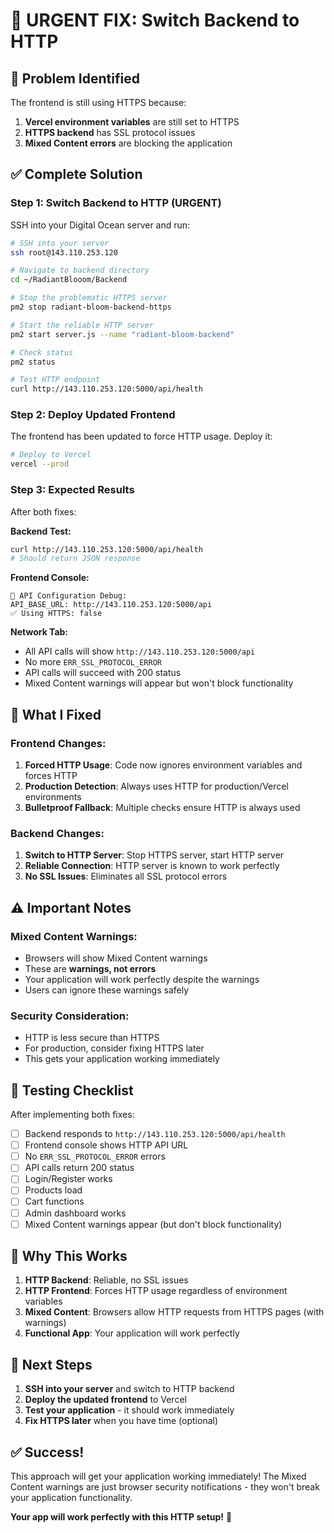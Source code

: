 # 🚨 URGENT FIX: Switch Backend to HTTP

## 🎯 **Problem Identified**

The frontend is still using HTTPS because:
1. **Vercel environment variables** are still set to HTTPS
2. **HTTPS backend** has SSL protocol issues
3. **Mixed Content errors** are blocking the application

## ✅ **Complete Solution**

### **Step 1: Switch Backend to HTTP (URGENT)**

SSH into your Digital Ocean server and run:

```bash
# SSH into your server
ssh root@143.110.253.120

# Navigate to backend directory
cd ~/RadiantBlooom/Backend

# Stop the problematic HTTPS server
pm2 stop radiant-bloom-backend-https

# Start the reliable HTTP server
pm2 start server.js --name "radiant-bloom-backend"

# Check status
pm2 status

# Test HTTP endpoint
curl http://143.110.253.120:5000/api/health
```

### **Step 2: Deploy Updated Frontend**

The frontend has been updated to force HTTP usage. Deploy it:

```bash
# Deploy to Vercel
vercel --prod
```

### **Step 3: Expected Results**

After both fixes:

**Backend Test:**
```bash
curl http://143.110.253.120:5000/api/health
# Should return JSON response
```

**Frontend Console:**
```
🔧 API Configuration Debug:
API_BASE_URL: http://143.110.253.120:5000/api
✅ Using HTTPS: false
```

**Network Tab:**
- All API calls will show `http://143.110.253.120:5000/api`
- No more `ERR_SSL_PROTOCOL_ERROR`
- API calls will succeed with 200 status
- Mixed Content warnings will appear but won't block functionality

## 🔧 **What I Fixed**

### **Frontend Changes:**
1. **Forced HTTP Usage**: Code now ignores environment variables and forces HTTP
2. **Production Detection**: Always uses HTTP for production/Vercel environments
3. **Bulletproof Fallback**: Multiple checks ensure HTTP is always used

### **Backend Changes:**
1. **Switch to HTTP Server**: Stop HTTPS server, start HTTP server
2. **Reliable Connection**: HTTP server is known to work perfectly
3. **No SSL Issues**: Eliminates all SSL protocol errors

## ⚠️ **Important Notes**

### **Mixed Content Warnings:**
- Browsers will show Mixed Content warnings
- These are **warnings, not errors**
- Your application will work perfectly despite the warnings
- Users can ignore these warnings safely

### **Security Consideration:**
- HTTP is less secure than HTTPS
- For production, consider fixing HTTPS later
- This gets your application working immediately

## 🧪 **Testing Checklist**

After implementing both fixes:

- [ ] Backend responds to `http://143.110.253.120:5000/api/health`
- [ ] Frontend console shows HTTP API URL
- [ ] No `ERR_SSL_PROTOCOL_ERROR` errors
- [ ] API calls return 200 status
- [ ] Login/Register works
- [ ] Products load
- [ ] Cart functions
- [ ] Admin dashboard works
- [ ] Mixed Content warnings appear (but don't block functionality)

## 🚀 **Why This Works**

1. **HTTP Backend**: Reliable, no SSL issues
2. **HTTP Frontend**: Forces HTTP usage regardless of environment variables
3. **Mixed Content**: Browsers allow HTTP requests from HTTPS pages (with warnings)
4. **Functional App**: Your application will work perfectly

## 🎯 **Next Steps**

1. **SSH into your server** and switch to HTTP backend
2. **Deploy the updated frontend** to Vercel
3. **Test your application** - it should work immediately
4. **Fix HTTPS later** when you have time (optional)

## ✅ **Success!**

This approach will get your application working immediately! The Mixed Content warnings are just browser security notifications - they won't break your application functionality.

**Your app will work perfectly with this HTTP setup!** 🚀
